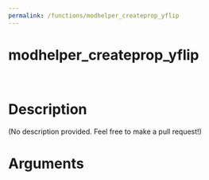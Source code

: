 ```yaml
---
permalink: /functions/modhelper_createprop_yflip
---
```

# modhelper_createprop_yflip  
&nbsp;  
# Description  
(No description provided. Feel free to make a pull request!) 
&nbsp;  
# Arguments


